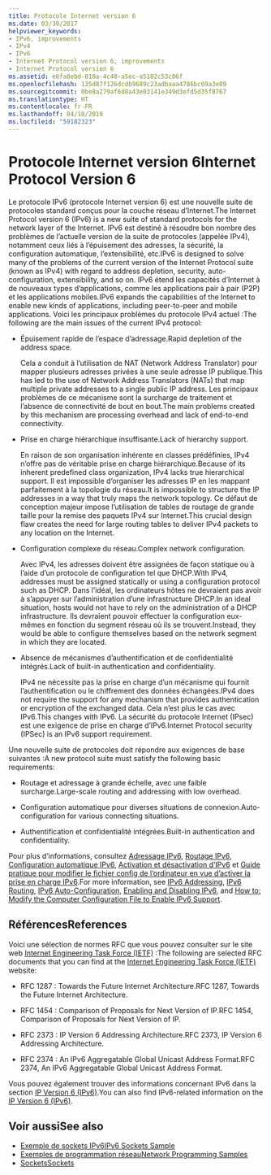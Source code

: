 ```yaml
---
title: Protocole Internet version 6
ms.date: 03/30/2017
helpviewer_keywords:
- IPv6, improvements
- IPv4
- IPv6
- Internet Protocol version 6, improvements
- Internet Protocol version 6
ms.assetid: e6fa8ebd-010a-4c48-a5ec-a5102c53c06f
ms.openlocfilehash: 135d87f126dcdb9689c23adbaaa4786bc69a3e09
ms.sourcegitcommit: 0be8a279af6d8a43e03141e349d3efd5d35f8767
ms.translationtype: HT
ms.contentlocale: fr-FR
ms.lasthandoff: 04/18/2019
ms.locfileid: "59182323"
---
```

# <a name="internet-protocol-version-6"></a><span data-ttu-id="abdae-102">Protocole Internet version 6</span><span class="sxs-lookup"><span data-stu-id="abdae-102">Internet Protocol Version 6</span></span>
<span data-ttu-id="abdae-103">Le protocole IPv6 (protocole Internet version 6) est une nouvelle suite de protocoles standard conçus pour la couche réseau d’Internet.</span><span class="sxs-lookup"><span data-stu-id="abdae-103">The Internet Protocol version 6 (IPv6) is a new suite of standard protocols for the network layer of the Internet.</span></span> <span data-ttu-id="abdae-104">IPv6 est destiné à résoudre bon nombre des problèmes de l’actuelle version de la suite de protocoles (appelée IPv4), notamment ceux liés à l’épuisement des adresses, la sécurité, la configuration automatique, l’extensibilité, etc.</span><span class="sxs-lookup"><span data-stu-id="abdae-104">IPv6 is designed to solve many of the problems of the current version of the Internet Protocol suite (known as IPv4) with regard to address depletion, security, auto-configuration, extensibility, and so on.</span></span> <span data-ttu-id="abdae-105">IPv6 étend les capacités d’Internet à de nouveaux types d’applications, comme les applications pair à pair (P2P) et les applications mobiles.</span><span class="sxs-lookup"><span data-stu-id="abdae-105">IPv6 expands the capabilities of the Internet to enable new kinds of applications, including peer-to-peer and mobile applications.</span></span> <span data-ttu-id="abdae-106">Voici les principaux problèmes du protocole IPv4 actuel :</span><span class="sxs-lookup"><span data-stu-id="abdae-106">The following are the main issues of the current IPv4 protocol:</span></span>  
  
-   <span data-ttu-id="abdae-107">Épuisement rapide de l’espace d’adressage.</span><span class="sxs-lookup"><span data-stu-id="abdae-107">Rapid depletion of the address space.</span></span>  
  
     <span data-ttu-id="abdae-108">Cela a conduit à l’utilisation de NAT (Network Address Translator) pour mapper plusieurs adresses privées à une seule adresse IP publique.</span><span class="sxs-lookup"><span data-stu-id="abdae-108">This has led to the use of Network Address Translators (NATs) that map multiple private addresses to a single public IP address.</span></span> <span data-ttu-id="abdae-109">Les principaux problèmes de ce mécanisme sont la surcharge de traitement et l’absence de connectivité de bout en bout.</span><span class="sxs-lookup"><span data-stu-id="abdae-109">The main problems created by this mechanism are processing overhead and lack of end-to-end connectivity.</span></span>  
  
-   <span data-ttu-id="abdae-110">Prise en charge hiérarchique insuffisante.</span><span class="sxs-lookup"><span data-stu-id="abdae-110">Lack of hierarchy support.</span></span>  
  
     <span data-ttu-id="abdae-111">En raison de son organisation inhérente en classes prédéfinies, IPv4 n’offre pas de véritable prise en charge hiérarchique.</span><span class="sxs-lookup"><span data-stu-id="abdae-111">Because of its inherent predefined class organization, IPv4 lacks true hierarchical support.</span></span> <span data-ttu-id="abdae-112">Il est impossible d’organiser les adresses IP en les mappant parfaitement à la topologie du réseau.</span><span class="sxs-lookup"><span data-stu-id="abdae-112">It is impossible to structure the IP addresses in a way that truly maps the network topology.</span></span> <span data-ttu-id="abdae-113">Ce défaut de conception majeur impose l’utilisation de tables de routage de grande taille pour la remise des paquets IPv4 sur Internet.</span><span class="sxs-lookup"><span data-stu-id="abdae-113">This crucial design flaw creates the need for large routing tables to deliver IPv4 packets to any location on the Internet.</span></span>  
  
-   <span data-ttu-id="abdae-114">Configuration complexe du réseau.</span><span class="sxs-lookup"><span data-stu-id="abdae-114">Complex network configuration.</span></span>  
  
     <span data-ttu-id="abdae-115">Avec IPv4, les adresses doivent être assignées de façon statique ou à l’aide d’un protocole de configuration tel que DHCP.</span><span class="sxs-lookup"><span data-stu-id="abdae-115">With IPv4, addresses must be assigned statically or using a configuration protocol such as DHCP.</span></span> <span data-ttu-id="abdae-116">Dans l’idéal, les ordinateurs hôtes ne devraient pas avoir à s’appuyer sur l’administration d’une infrastructure DHCP.</span><span class="sxs-lookup"><span data-stu-id="abdae-116">In an ideal situation, hosts would not have to rely on the administration of a DHCP infrastructure.</span></span> <span data-ttu-id="abdae-117">Ils devraient pouvoir effectuer la configuration eux-mêmes en fonction du segment réseau où ils se trouvent.</span><span class="sxs-lookup"><span data-stu-id="abdae-117">Instead, they would be able to configure themselves based on the network segment in which they are located.</span></span>  
  
-   <span data-ttu-id="abdae-118">Absence de mécanismes d’authentification et de confidentialité intégrés.</span><span class="sxs-lookup"><span data-stu-id="abdae-118">Lack of built-in authentication and confidentiality.</span></span>  
  
     <span data-ttu-id="abdae-119">IPv4 ne nécessite pas la prise en charge d’un mécanisme qui fournit l’authentification ou le chiffrement des données échangées.</span><span class="sxs-lookup"><span data-stu-id="abdae-119">IPv4 does not require the support for any mechanism that provides authentication or encryption of the exchanged data.</span></span> <span data-ttu-id="abdae-120">Cela n’est plus le cas avec IPv6.</span><span class="sxs-lookup"><span data-stu-id="abdae-120">This changes with IPv6.</span></span> <span data-ttu-id="abdae-121">La sécurité du protocole Internet (IPsec) est une exigence de prise en charge d’IPv6.</span><span class="sxs-lookup"><span data-stu-id="abdae-121">Internet Protocol security (IPSec) is an IPv6 support requirement.</span></span>  
  
 <span data-ttu-id="abdae-122">Une nouvelle suite de protocoles doit répondre aux exigences de base suivantes :</span><span class="sxs-lookup"><span data-stu-id="abdae-122">A new protocol suite must satisfy the following basic requirements:</span></span>  
  
-   <span data-ttu-id="abdae-123">Routage et adressage à grande échelle, avec une faible surcharge.</span><span class="sxs-lookup"><span data-stu-id="abdae-123">Large-scale routing and addressing with low overhead.</span></span>  
  
-   <span data-ttu-id="abdae-124">Configuration automatique pour diverses situations de connexion.</span><span class="sxs-lookup"><span data-stu-id="abdae-124">Auto-configuration for various connecting situations.</span></span>  
  
-   <span data-ttu-id="abdae-125">Authentification et confidentialité intégrées.</span><span class="sxs-lookup"><span data-stu-id="abdae-125">Built-in authentication and confidentiality.</span></span>  
  
 <span data-ttu-id="abdae-126">Pour plus d’informations, consultez [Adressage IPv6](../../../docs/framework/network-programming/ipv6-addressing.md), [Routage IPv6](../../../docs/framework/network-programming/ipv6-routing.md), [Configuration automatique IPv6](../../../docs/framework/network-programming/ipv6-auto-configuration.md), [Activation et désactivation d’IPv6](../../../docs/framework/network-programming/enabling-and-disabling-ipv6.md) et [Guide pratique pour modifier le fichier config de l’ordinateur en vue d’activer la prise en charge IPv6](../../../docs/framework/network-programming/how-to-modify-the-computer-configuration-file-to-enable-ipv6-support.md).</span><span class="sxs-lookup"><span data-stu-id="abdae-126">For more information, see [IPv6 Addressing](../../../docs/framework/network-programming/ipv6-addressing.md), [IPv6 Routing](../../../docs/framework/network-programming/ipv6-routing.md), [IPv6 Auto-Configuration](../../../docs/framework/network-programming/ipv6-auto-configuration.md), [Enabling and Disabling IPv6](../../../docs/framework/network-programming/enabling-and-disabling-ipv6.md), and [How to: Modify the Computer Configuration File to Enable IPv6 Support](../../../docs/framework/network-programming/how-to-modify-the-computer-configuration-file-to-enable-ipv6-support.md).</span></span>  
  
## <a name="references"></a><span data-ttu-id="abdae-127">Références</span><span class="sxs-lookup"><span data-stu-id="abdae-127">References</span></span>  
 <span data-ttu-id="abdae-128">Voici une sélection de normes RFC que vous pouvez consulter sur le site web [Internet Engineering Task Force (IETF)](https://www.ietf.org/) :</span><span class="sxs-lookup"><span data-stu-id="abdae-128">The following are selected RFC documents that you can find at the [Internet Engineering Task Force (IETF)](https://www.ietf.org/) website:</span></span>  
  
-   <span data-ttu-id="abdae-129">RFC 1287 : Towards the Future Internet Architecture.</span><span class="sxs-lookup"><span data-stu-id="abdae-129">RFC 1287, Towards the Future Internet Architecture.</span></span>  
  
-   <span data-ttu-id="abdae-130">RFC 1454 : Comparison of Proposals for Next Version of IP.</span><span class="sxs-lookup"><span data-stu-id="abdae-130">RFC 1454, Comparison of Proposals for Next Version of IP.</span></span>  
  
-   <span data-ttu-id="abdae-131">RFC 2373 : IP Version 6 Addressing Architecture.</span><span class="sxs-lookup"><span data-stu-id="abdae-131">RFC 2373, IP Version 6 Addressing Architecture.</span></span>  
  
-   <span data-ttu-id="abdae-132">RFC 2374 : An IPv6 Aggregatable Global Unicast Address Format.</span><span class="sxs-lookup"><span data-stu-id="abdae-132">RFC 2374, An IPv6 Aggregatable Global Unicast Address Format.</span></span>  
  
 <span data-ttu-id="abdae-133">Vous pouvez également trouver des informations concernant IPv6 dans la section [IP Version 6 (IPv6)](https://docs.microsoft.com/previous-versions/windows/it-pro/windows-server-2008-R2-and-2008/dd379498%28v=ws.10%29).</span><span class="sxs-lookup"><span data-stu-id="abdae-133">You can also find IPv6-related information on the [IP Version 6 (IPv6)](https://docs.microsoft.com/previous-versions/windows/it-pro/windows-server-2008-R2-and-2008/dd379498%28v=ws.10%29).</span></span>  
  
## <a name="see-also"></a><span data-ttu-id="abdae-134">Voir aussi</span><span class="sxs-lookup"><span data-stu-id="abdae-134">See also</span></span>

- [<span data-ttu-id="abdae-135">Exemple de sockets IPv6</span><span class="sxs-lookup"><span data-stu-id="abdae-135">IPv6 Sockets Sample</span></span>](https://docs.microsoft.com/previous-versions/dotnet/netframework-3.0/ms180981%28v=vs.85%29)
- [<span data-ttu-id="abdae-136">Exemples de programmation réseau</span><span class="sxs-lookup"><span data-stu-id="abdae-136">Network Programming Samples</span></span>](../../../docs/framework/network-programming/network-programming-samples.md)
- [<span data-ttu-id="abdae-137">Sockets</span><span class="sxs-lookup"><span data-stu-id="abdae-137">Sockets</span></span>](../../../docs/framework/network-programming/sockets.md)
